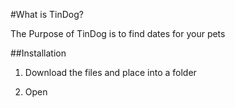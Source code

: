 #What is TinDog?

The Purpose of TinDog is to find dates for your pets

##Installation

1. Download the files and place into a folder

2. Open
